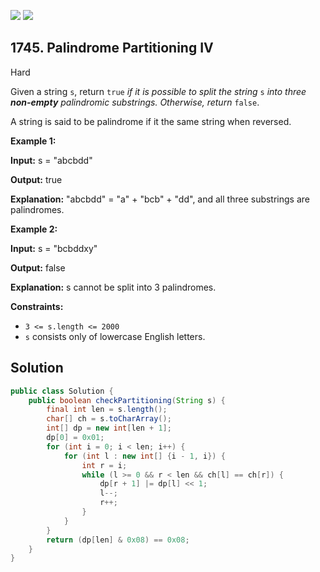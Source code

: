 [![](https://img.shields.io/github/stars/javadev/LeetCode-in-Java?label=Stars&style=flat-square)](https://github.com/javadev/LeetCode-in-Java)
[![](https://img.shields.io/github/forks/javadev/LeetCode-in-Java?label=Fork%20me%20on%20GitHub%20&style=flat-square)](https://github.com/javadev/LeetCode-in-Java/fork)

## 1745\. Palindrome Partitioning IV

Hard

Given a string `s`, return `true` _if it is possible to split the string_ `s` _into three **non-empty** palindromic substrings. Otherwise, return_ `false`.

A string is said to be palindrome if it the same string when reversed.

**Example 1:**

**Input:** s = "abcbdd"

**Output:** true

**Explanation:** "abcbdd" = "a" + "bcb" + "dd", and all three substrings are palindromes.

**Example 2:**

**Input:** s = "bcbddxy"

**Output:** false

**Explanation:** s cannot be split into 3 palindromes.

**Constraints:**

*   `3 <= s.length <= 2000`
*   `s` consists only of lowercase English letters.

## Solution

```java
public class Solution {
    public boolean checkPartitioning(String s) {
        final int len = s.length();
        char[] ch = s.toCharArray();
        int[] dp = new int[len + 1];
        dp[0] = 0x01;
        for (int i = 0; i < len; i++) {
            for (int l : new int[] {i - 1, i}) {
                int r = i;
                while (l >= 0 && r < len && ch[l] == ch[r]) {
                    dp[r + 1] |= dp[l] << 1;
                    l--;
                    r++;
                }
            }
        }
        return (dp[len] & 0x08) == 0x08;
    }
}
```